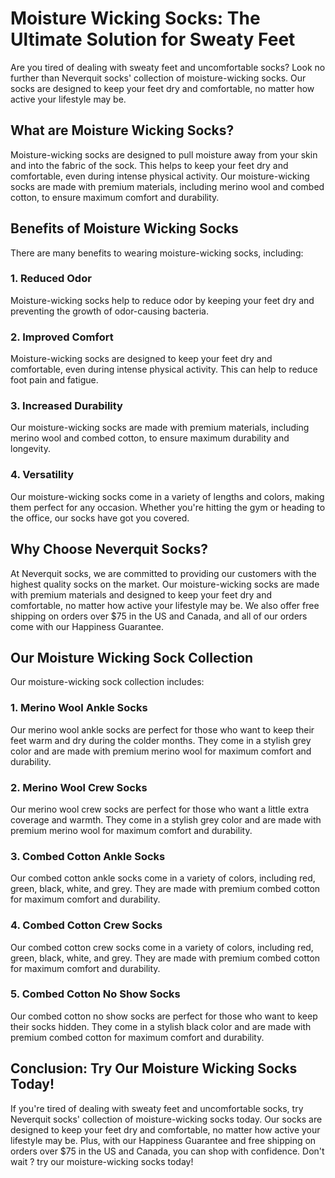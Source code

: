 # Moisture Wicking Socks: The Ultimate Solution for Sweaty Feet

Are you tired of dealing with sweaty feet and uncomfortable socks? Look no further than Neverquit socks' collection of moisture-wicking socks. Our socks are designed to keep your feet dry and comfortable, no matter how active your lifestyle may be.

## What are Moisture Wicking Socks?

Moisture-wicking socks are designed to pull moisture away from your skin and into the fabric of the sock. This helps to keep your feet dry and comfortable, even during intense physical activity. Our moisture-wicking socks are made with premium materials, including merino wool and combed cotton, to ensure maximum comfort and durability.

## Benefits of Moisture Wicking Socks

There are many benefits to wearing moisture-wicking socks, including:

### 1. Reduced Odor

Moisture-wicking socks help to reduce odor by keeping your feet dry and preventing the growth of odor-causing bacteria.

### 2. Improved Comfort

Moisture-wicking socks are designed to keep your feet dry and comfortable, even during intense physical activity. This can help to reduce foot pain and fatigue.

### 3. Increased Durability

Our moisture-wicking socks are made with premium materials, including merino wool and combed cotton, to ensure maximum durability and longevity.

### 4. Versatility

Our moisture-wicking socks come in a variety of lengths and colors, making them perfect for any occasion. Whether you're hitting the gym or heading to the office, our socks have got you covered.

## Why Choose Neverquit Socks?

At Neverquit socks, we are committed to providing our customers with the highest quality socks on the market. Our moisture-wicking socks are made with premium materials and designed to keep your feet dry and comfortable, no matter how active your lifestyle may be. We also offer free shipping on orders over $75 in the US and Canada, and all of our orders come with our Happiness Guarantee.

## Our Moisture Wicking Sock Collection

Our moisture-wicking sock collection includes:

### 1. Merino Wool Ankle Socks

Our merino wool ankle socks are perfect for those who want to keep their feet warm and dry during the colder months. They come in a stylish grey color and are made with premium merino wool for maximum comfort and durability.

### 2. Merino Wool Crew Socks

Our merino wool crew socks are perfect for those who want a little extra coverage and warmth. They come in a stylish grey color and are made with premium merino wool for maximum comfort and durability.

### 3. Combed Cotton Ankle Socks

Our combed cotton ankle socks come in a variety of colors, including red, green, black, white, and grey. They are made with premium combed cotton for maximum comfort and durability.

### 4. Combed Cotton Crew Socks

Our combed cotton crew socks come in a variety of colors, including red, green, black, white, and grey. They are made with premium combed cotton for maximum comfort and durability.

### 5. Combed Cotton No Show Socks

Our combed cotton no show socks are perfect for those who want to keep their socks hidden. They come in a stylish black color and are made with premium combed cotton for maximum comfort and durability.

## Conclusion: Try Our Moisture Wicking Socks Today!

If you're tired of dealing with sweaty feet and uncomfortable socks, try Neverquit socks' collection of moisture-wicking socks today. Our socks are designed to keep your feet dry and comfortable, no matter how active your lifestyle may be. Plus, with our Happiness Guarantee and free shipping on orders over $75 in the US and Canada, you can shop with confidence. Don't wait ? try our moisture-wicking socks today!